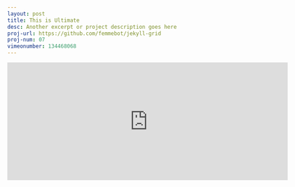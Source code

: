 ```yaml
---
layout: post
title: This is Ultimate
desc: Another excerpt or project description goes here
proj-url: https://github.com/femmebot/jekyll-grid
proj-num: 07
vimeonumber: 134468068
---
```


<iframe src="https://player.vimeo.com/video/134468068" width="640" height="269" frameborder="0" webkitallowfullscreen mozallowfullscreen allowfullscreen></iframe>
